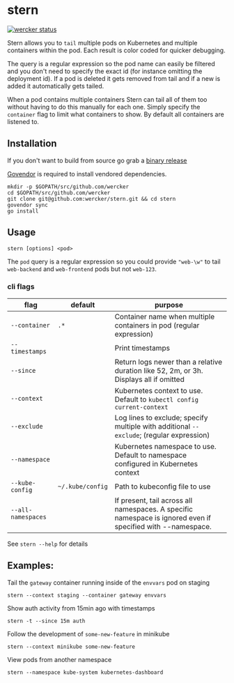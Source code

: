 # stern

[![wercker status](https://app.wercker.com/status/fb1ed340ffed75c22dc301c38ab0893c/s/master "wercker status")](https://app.wercker.com/project/byKey/fb1ed340ffed75c22dc301c38ab0893c)

Stern allows you to `tail` multiple pods on Kubernetes and multiple containers
within the pod. Each result is color coded for quicker debugging.

The query is a regular expression so the pod name can easily be filtered and
you don't need to specify the exact id (for instance omitting the deployment
id). If a pod is deleted it gets removed from tail and if a new is added it
automatically gets tailed.

When a pod contains multiple containers Stern can tail all of them too without
having to do this manually for each one. Simply specify the `container` flag to
limit what containers to show. By default all containers are listened to.

## Installation

If you don't want to build from source go grab a [binary release](https://github.com/wercker/stern/releases)

[Govendor](https://github.com/kardianos/govendor) is required to install vendored dependencies.

```
mkdir -p $GOPATH/src/github.com/wercker
cd $GOPATH/src/github.com/wercker
git clone git@github.com:wercker/stern.git && cd stern
govendor sync
go install
```

## Usage

```
stern [options] <pod>
```

The `pod` query is a regular expression so you could provide `"web-\w"` to tail
`web-backend` and `web-frontend` pods but not `web-123`.

### cli flags

| flag               | default          | purpose                                                                                                     |
|--------------------|------------------|-------------------------------------------------------------------------------------------------------------|
| `--container`      | `.*`             | Container name when multiple containers in pod (regular expression)                                         |
| `--timestamps`     |                  | Print timestamps                                                                                            |
| `--since`          |                  | Return logs newer than a relative duration like 52, 2m, or 3h. Displays all if omitted                      |
| `--context`        |                  | Kubernetes context to use. Default to `kubectl config current-context`                                      |
| `--exclude`        |                  | Log lines to exclude; specify multiple with additional `--exclude`; (regular expression)                    |
| `--namespace`      |                  | Kubernetes namespace to use. Default to namespace configured in Kubernetes context                          |
| `--kube-config`    | `~/.kube/config` | Path to kubeconfig file to use                                                                              |
| `--all-namespaces` |                  | If present, tail across all namespaces. A specific namespace is ignored even if specified with --namespace. |

See `stern --help` for details

## Examples:

Tail the `gateway` container running inside of the `envvars` pod on staging
```
stern --context staging --container gateway envvars
```

Show auth activity from 15min ago with timestamps
```
stern -t --since 15m auth
```

Follow the development of `some-new-feature` in minikube
```
stern --context minikube some-new-feature
```

View pods from another namespace
```
stern --namespace kube-system kubernetes-dashboard
```
